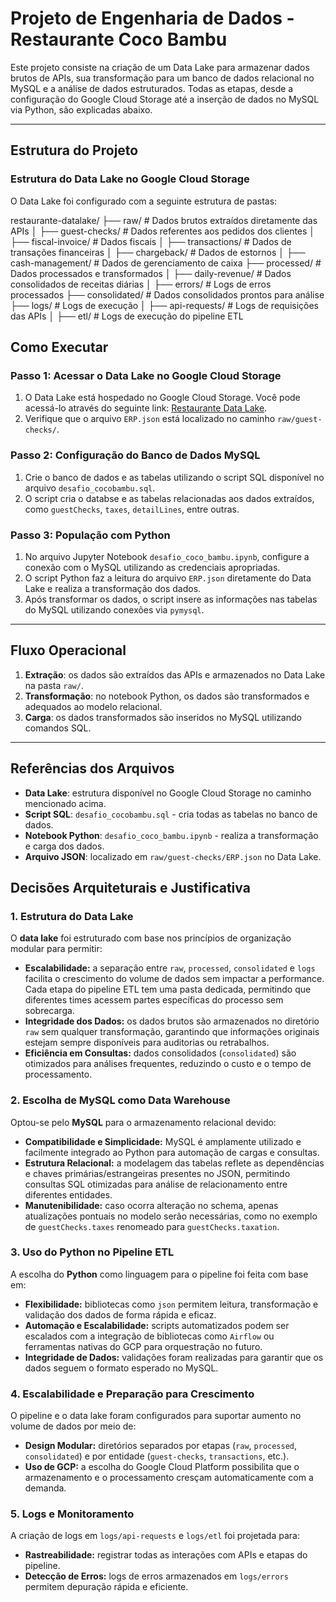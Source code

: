 # Projeto de Engenharia de Dados - Restaurante Coco Bambu

Este projeto consiste na criação de um Data Lake para armazenar dados brutos de APIs, sua transformação para um banco de dados relacional no MySQL e a análise de dados estruturados. Todas as etapas, desde a configuração do Google Cloud Storage até a inserção de dados no MySQL via Python, são explicadas abaixo.

---

## Estrutura do Projeto

### Estrutura do Data Lake no Google Cloud Storage

O Data Lake foi configurado com a seguinte estrutura de pastas:

restaurante-datalake/
├── raw/                  # Dados brutos extraídos diretamente das APIs
│   ├── guest-checks/     # Dados referentes aos pedidos dos clientes
│   ├── fiscal-invoice/   # Dados fiscais
│   ├── transactions/     # Dados de transações financeiras
│   ├── chargeback/       # Dados de estornos
│   ├── cash-management/  # Dados de gerenciamento de caixa
├── processed/            # Dados processados e transformados
│   ├── daily-revenue/    # Dados consolidados de receitas diárias
│   ├── errors/           # Logs de erros processados
├── consolidated/         # Dados consolidados prontos para análise
├── logs/                 # Logs de execução
│   ├── api-requests/     # Logs de requisições das APIs
│   ├── etl/              # Logs de execução do pipeline ETL

## Como Executar

### Passo 1: Acessar o Data Lake no Google Cloud Storage
1. O Data Lake está hospedado no Google Cloud Storage. Você pode acessá-lo através do seguinte link:
   [Restaurante Data Lake](https://console.cloud.google.com/storage/browser/restaurante-datalake;tab=objects?forceOnBucketsSortingFiltering=true&hl=pt-BR&inv=1&invt=AbinJw&project=cohesive-gadget-442920-k2&prefix=&forceOnObjectsSortingFiltering=false).
2. Verifique que o arquivo `ERP.json` está localizado no caminho `raw/guest-checks/`.

### Passo 2: Configuração do Banco de Dados MySQL
1. Crie o banco de dados e as tabelas utilizando o script SQL disponível no arquivo `desafio_cocobambu.sql`.
2. O script cria o databse e as tabelas relacionadas aos dados extraídos, como `guestChecks`, `taxes`, `detailLines`, entre outras.

### Passo 3: População com Python

1. No arquivo Jupyter Notebook `desafio_coco_bambu.ipynb`, configure a conexão com o MySQL utilizando as credenciais apropriadas.
2. O script Python faz a leitura do arquivo `ERP.json` diretamente do Data Lake e realiza a transformação dos dados.
3. Após transformar os dados, o script insere as informações nas tabelas do MySQL utilizando conexões via `pymysql`.

---

## Fluxo Operacional

1. **Extração**: os dados são extraídos das APIs e armazenados no Data Lake na pasta `raw/`.
2. **Transformação**: no notebook Python, os dados são transformados e adequados ao modelo relacional.
3. **Carga**: os dados transformados são inseridos no MySQL utilizando comandos SQL.

---

## Referências dos Arquivos

- **Data Lake**: estrutura disponível no Google Cloud Storage no caminho mencionado acima.
- **Script SQL**: `desafio_cocobambu.sql` - cria todas as tabelas no banco de dados.
- **Notebook Python**: `desafio_coco_bambu.ipynb` - realiza a transformação e carga dos dados.
- **Arquivo JSON**: localizado em `raw/guest-checks/ERP.json` no Data Lake.

## Decisões Arquiteturais e Justificativa

### 1. Estrutura do Data Lake
O **data lake** foi estruturado com base nos princípios de organização modular para permitir:
- **Escalabilidade:** a separação entre `raw`, `processed`, `consolidated` e `logs` facilita o crescimento do volume de dados sem impactar a performance. Cada etapa do pipeline ETL tem uma pasta dedicada, permitindo que diferentes times acessem partes específicas do processo sem sobrecarga.
- **Integridade dos Dados:** os dados brutos são armazenados no diretório `raw` sem qualquer transformação, garantindo que informações originais estejam sempre disponíveis para auditorias ou retrabalhos.
- **Eficiência em Consultas:** dados consolidados (`consolidated`) são otimizados para análises frequentes, reduzindo o custo e o tempo de processamento.

### 2. Escolha de MySQL como Data Warehouse
Optou-se pelo **MySQL** para o armazenamento relacional devido:
- **Compatibilidade e Simplicidade:** MySQL é amplamente utilizado e facilmente integrado ao Python para automação de cargas e consultas.
- **Estrutura Relacional:** a modelagem das tabelas reflete as dependências e chaves primárias/estrangeiras presentes no JSON, permitindo consultas SQL otimizadas para análise de relacionamento entre diferentes entidades.
- **Manutenibilidade:** caso ocorra alteração no schema, apenas atualizações pontuais no modelo serão necessárias, como no exemplo de `guestChecks.taxes` renomeado para `guestChecks.taxation`.

### 3. Uso do Python no Pipeline ETL
A escolha do **Python** como linguagem para o pipeline foi feita com base em:
- **Flexibilidade:** bibliotecas como `json` permitem leitura, transformação e validação dos dados de forma rápida e eficaz.
- **Automação e Escalabilidade:** scripts automatizados podem ser escalados com a integração de bibliotecas como `Airflow` ou ferramentas nativas do GCP para orquestração no futuro.
- **Integridade de Dados:** validações foram realizadas para garantir que os dados seguem o formato esperado no MySQL.

### 4. Escalabilidade e Preparação para Crescimento
O pipeline e o data lake foram configurados para suportar aumento no volume de dados por meio de:
- **Design Modular:** diretórios separados por etapas (`raw`, `processed`, `consolidated`) e por entidade (`guest-checks`, `transactions`, etc.).
- **Uso de GCP:** a escolha do Google Cloud Platform possibilita que o armazenamento e o processamento cresçam automaticamente com a demanda.

### 5. Logs e Monitoramento
A criação de logs em `logs/api-requests` e `logs/etl` foi projetada para:
- **Rastreabilidade:** registrar todas as interações com APIs e etapas do pipeline.
- **Detecção de Erros:** logs de erros armazenados em `logs/errors` permitem depuração rápida e eficiente.
